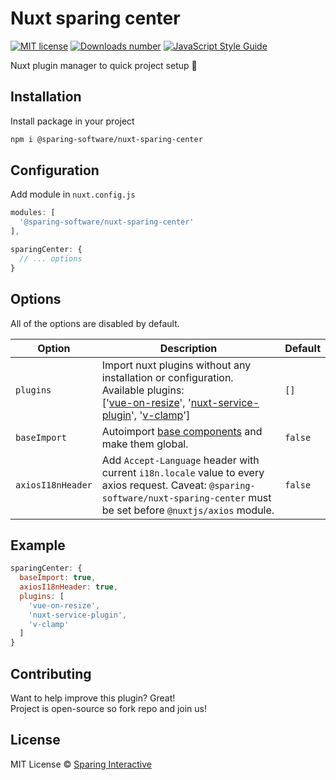# Nuxt sparing center

[![MIT license](https://img.shields.io/badge/license-MIT-green.svg)](https://github.com/SparingSoftware/nuxt-sparing-center/blob/master/LICENSE)
[![Downloads number](https://img.shields.io/npm/dt/@sparing-software/nuxt-sparing-center.svg)](https://www.npmjs.com/package/@sparing-software/nuxt-sparing-center)
[![JavaScript Style Guide](https://img.shields.io/badge/code_style-standard-brightgreen.svg)](https://standardjs.com)

Nuxt plugin manager to quick project setup :rocket:

## Installation
Install package in your project 
```bash
npm i @sparing-software/nuxt-sparing-center
```

## Configuration
Add module in `nuxt.config.js`
```js
modules: [
  '@sparing-software/nuxt-sparing-center'
],

sparingCenter: {
  // ... options
}
```

## Options
All of the options are disabled by default.

| Option                         | Description     | Default |
|--------------------------------|-----------------|---------|
| `plugins`                      | Import nuxt plugins without any installation or configuration. Available plugins: <br> ['[vue-on-resize](https://github.com/SparingSoftware/vue-on-resize)', '[nuxt-service-plugin](https://github.com/SparingSoftware/nuxt-service-plugin)', '[v-clamp](https://github.com/SparingSoftware/v-clamp)'] | `[]` |
| `baseImport`                   | Autoimport [base components](https://vuejs.org/v2/style-guide/#Base-component-names-strongly-recommended) and make them global. | `false` |
| `axiosI18nHeader`              | Add `Accept-Language` header with current `i18n.locale` value to every axios request. Caveat: `@sparing-software/nuxt-sparing-center` must be set before `@nuxtjs/axios` module. | `false` |

## Example
```js
sparingCenter: {
  baseImport: true,
  axiosI18nHeader: true,
  plugins: [
    'vue-on-resize',
    'nuxt-service-plugin',
    'v-clamp'
  ]
}
```

## Contributing
Want to help improve this plugin? Great!  
Project is open-source so fork repo and join us!

## License
MIT License © [Sparing Interactive](https://github.com/SparingSoftware)
